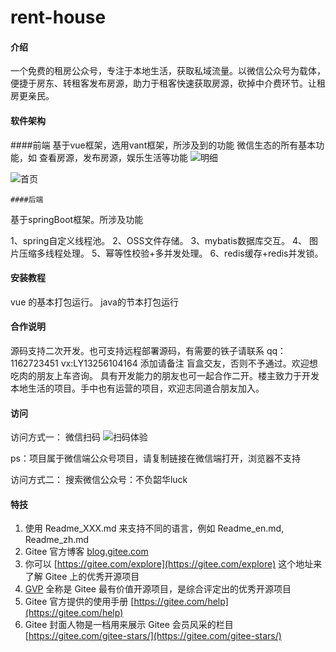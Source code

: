 # rent-house

#### 介绍
一个免费的租房公众号，专注于本地生活，获取私域流量。以微信公众号为载体，便捷于房东、转租客发布房源，助力于租客快速获取房源，砍掉中介费环节。让租房更亲民。

#### 软件架构
  ####前端
  基于vue框架，选用vant框架，所涉及到的功能 微信生态的所有基本功能，如 查看房源，发布房源，娱乐生活等功能
![明细](https://user-images.githubusercontent.com/45191290/150683585-7b79c5ce-ad04-4b27-8d7c-460242c149d4.jpg)

  ![首页](https://user-images.githubusercontent.com/45191290/150683603-562d73f1-9c2f-4251-bb54-b50b47000ee8.png)

    ####后端
  基于springBoot框架。所涉及功能 
    
  1、spring自定义线程池。 
  2、OSS文件存储。 3、mybatis数据库交互。
  4、 图片压缩多线程处理。
  5、幂等性校验+多并发处理。
  6、redis缓存+redis并发锁。


#### 安装教程

vue 的基本打包运行。
java的节本打包运行

#### 合作说明

源码支持二次开发。也可支持远程部署源码，有需要的铁子请联系 qq：1162723451 vx:LY13256104164 添加请备注 盲盒交友，否则不予通过。欢迎想吃肉的朋友上车咨询。
具有开发能力的朋友也可一起合作二开。楼主致力于开发本地生活的项目。手中也有运营的项目，欢迎志同道合朋友加入。
#### 访问
访问方式一：
微信扫码
![扫码体验](https://user-images.githubusercontent.com/45191290/150683620-819de146-b645-4409-8684-b3fd6a7cf940.png)

ps：项目属于微信端公众号项目，请复制链接在微信端打开，浏览器不支持

访问方式二：
搜索微信公众号：不负韶华luck

#### 特技

1.  使用 Readme\_XXX.md 来支持不同的语言，例如 Readme\_en.md, Readme\_zh.md
2.  Gitee 官方博客 [blog.gitee.com](https://blog.gitee.com)
3.  你可以 [https://gitee.com/explore](https://gitee.com/explore) 这个地址来了解 Gitee 上的优秀开源项目
4.  [GVP](https://gitee.com/gvp) 全称是 Gitee 最有价值开源项目，是综合评定出的优秀开源项目
5.  Gitee 官方提供的使用手册 [https://gitee.com/help](https://gitee.com/help)
6.  Gitee 封面人物是一档用来展示 Gitee 会员风采的栏目 [https://gitee.com/gitee-stars/](https://gitee.com/gitee-stars/)
